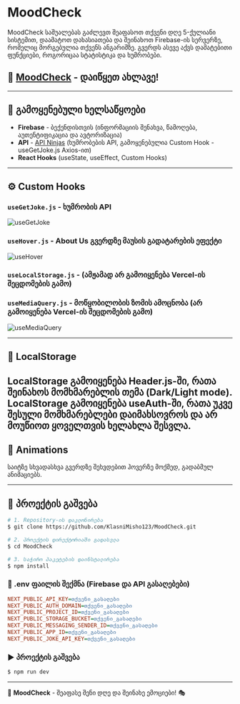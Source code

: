# MoodCheck

MoodCheck საშუალებას გაძლევთ შეაფასოთ თქვენი დღე 5-ქულიანი სისტემით, დაამატოთ დახასიათება და შეინახოთ Firebase-ის სერვერზე, რომელიც მორგებულია თქვენს ანგარიშზე. გვერდს ასევე აქვს დამატებითი ფუნქციები, როგორიცაა სტატისტიკა და ხუმრობები.

## 🔗 [MoodCheck](https://mood-check.vercel.app/) - დაიწყეთ ახლავე!

---

## 📌 გამოყენებული ხელსაწყოები

- **Firebase** - ბექენდისთვის (ინფორმაციის შენახვა, წამოღება, აუთენტიფიკაცია და ავტორიზაცია)
- **API** - [API Ninjas](https://api.api-ninjas.com) (ხუმრობების API, გამოყენებულია Custom Hook - useGetJoke.js Axios-ით)
- **React Hooks** (useState, useEffect, Custom Hooks)

---

## ⚙️ Custom Hooks

### `useGetJoke.js` - ხუმრობის API
![useGetJoke](https://github.com/user-attachments/assets/de85b928-3d79-45af-8e5f-2ac77d9c87db)

### `useHover.js` - About Us გვერდზე მაუსის გადატარების ეფექტი
![useHover](https://github.com/user-attachments/assets/71eb6489-e3c8-4881-a335-9c024ad817f0)

### `useLocalStorage.js` - (ამჟამად არ გამოიყენება Vercel-ის შეცდომების გამო)

### `useMediaQuery.js` - მოწყობილობის ზომის ამოცნობა (არ გამოიყენება Vercel-ის შეცდომების გამო)
![useMediaQuery](https://github.com/user-attachments/assets/7afb3c8c-0cfb-4265-819f-6ff1f8c4615e)

---

## 💾 LocalStorage
**LocalStorage** გამოიყენება **Header.js**-ში, რათა შეინახოს მომხმარებლის თემა (Dark/Light mode).
**LocalStorage** გამოიყენება useAuth-ში, რათა უკვე შესული მომხმარებლები დაიმახსოვროს და არ მოუწიოთ ყოველთვის ხელახლა შესვლა.
---

## 🎨 Animations
საიტზე სხვადასხვა გვერდზე შეხვდებით ჰოვერზე მოქმედ, გადაბმულ ანიმაციებს.

---

## 🚀 პროექტის გაშვება

```bash
# 1. Repository-ის დაკლონირება
$ git clone https://github.com/KlasniMisho123/MoodCheck.git

# 2. პროექტის დირექტორიაში გადასვლა
$ cd MoodCheck

# 3. საჭირო პაკეტების დაინსტალირება
$ npm install
```

### 🔑 .env ფაილის შექმნა (Firebase და API გასაღებები)

```ini
NEXT_PUBLIC_API_KEY=თქვენი_გასაღები
NEXT_PUBLIC_AUTH_DOMAIN=თქვენი_გასაღები
NEXT_PUBLIC_PROJECT_ID=თქვენი_გასაღები
NEXT_PUBLIC_STORAGE_BUCKET=თქვენი_გასაღები
NEXT_PUBLIC_MESSAGING_SENDER_ID=თქვენი_გასაღები
NEXT_PUBLIC_APP_ID=თქვენი_გასაღები
NEXT_PUBLIC_JOKE_API_KEY=თქვენი_გასაღები
```

### ▶️ პროექტის გაშვება
```bash
$ npm run dev
```

---

📢 **MoodCheck** - შეაფასე შენი დღე და შეინახე ემოციები! 🎭

















































































